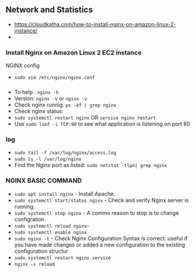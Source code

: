 ## Network and Statistics
- https://cloudkatha.com/how-to-install-nginx-on-amazon-linux-2-instance/
- 
### Install Nginx on Amazon Linux 2 EC2 instance

NGINX config
- `sudo vim /etc/nginx/nginx.conf`
### 
- To help : `nginx -h`
- Version: `nginx -V` or `nginx -v`
- Check nginx runnig: `ps -ef | grep nginx`
- Check nginx status: 
- `sudo systemctl restart nginx` OR `service nginx restart`
- Use `sudo lsof -i TCP:80` to see what application is listening on port 80



### log
- `sudo tail -f /var/log/nginx/access.log`
- `sudo ls -l /var/log/nginx`
- Find the Nginx port as listed: `sudo netstat -tlpn| grep nginx`

### NGINX BASIC COMMAND
- `sudo apt install nginx` - Install Apache.
- `sudo systemctl start/status nginx` - Check and verify Nginx server is running.
- `sudo systemctl stop nginx` - A commo reason to stop is to change configration.
- `sudo systemctl reload nginx`- 
- `sudo systemctl enable nginx`
- `sudo nginx -t` - Check Nginx Configuration Syntax is correct. useful if you have made changes or added a new configuration to the existing configuration structur
- `sudo systemctl restart nginx.service`
- `nginx -s reload`